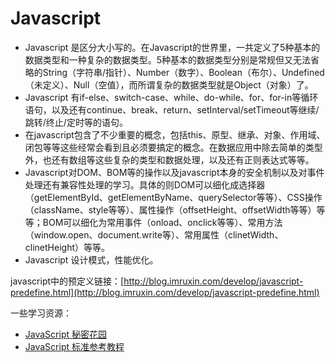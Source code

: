 # Javascript

- Javascript 是区分大小写的。在Javascript的世界里，一共定义了5种基本的数据类型和一种复杂的数据类型。5种基本的数据类型分别是常规但又无法省略的String（字符串/指针）、Number（数字）、Boolean（布尔）、Undefined（未定义）、Null（空值），而所谓复杂的数据类型就是Object（对象）了。
- Javascript 有if-else、switch-case、while、do-while、for、for-in等循环语句，以及还有continue、break、return、setInterval/setTimeout等继续/跳转/终止/定时等的语句。
- 在javascript包含了不少重要的概念，包括this、原型、继承、对象、作用域、闭包等等这些经常会看到且必须要搞定的概念。在数据应用中除去简单的类型外，也还有数组等这些复杂的类型和数据处理，以及还有正则表达式等等。
- Javascript对DOM、BOM等的操作以及javascript本身的安全机制以及对事件处理还有兼容性处理的学习。具体的则DOM可以细化成选择器（getElementById、getElementByName、querySelector等等）、CSS操作（className、style等等）、属性操作（offsetHeight、offsetWidth等等）等等；BOM可以细化为常用事件（onload、onclick等等）、常用方法（window.open、document.write等）、常用属性（clinetWidth、clinetHeight）等等。
- Javascript 设计模式，性能优化。














javascript中的预定义链接：[http://blog.imruxin.com/develop/javascript-predefine.html](http://blog.imruxin.com/develop/javascript-predefine.html)


一些学习资源：

- [JavaScript 秘密花园](http://bonsaiden.github.io/JavaScript-Garden/zh/)
- [JavaScript 标准参考教程](http://javascript.ruanyifeng.com/)